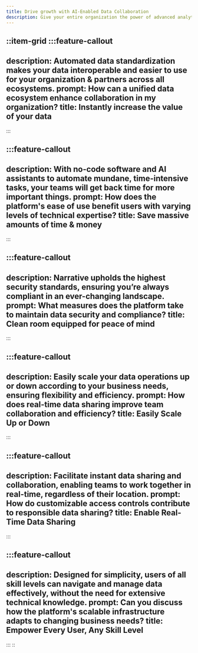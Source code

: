 ```yaml
---
title: Drive growth with AI-Enabled Data Collaboration
description: Give your entire organization the power of advanced analytics, effortless management, and unparalleled efficiency with the world's most advanced data collaboration platform.
---
```


::item-grid
  :::feature-callout
  ---
  description: Automated data standardization makes your data interoperable and easier to use for your organization & partners across all ecosystems.
  prompt: How can a unified data ecosystem enhance collaboration in my organization?
  title: Instantly increase the value of your data
  ---
  :::

  :::feature-callout
  ---
  description: With no-code software and AI assistants to automate mundane, time-intensive tasks, your teams will get back time for more important things.
  prompt: How does the platform's ease of use benefit users with varying levels of technical expertise?
  title: Save massive amounts of time & money
  ---
  :::

  :::feature-callout
  ---
  description: Narrative upholds the highest security standards, ensuring you’re always compliant in an ever-changing landscape.
  prompt: What measures does the platform take to maintain data security and compliance?
  title: Clean room equipped for peace of mind
  ---
  :::

  :::feature-callout
  ---
  description: Easily scale your data operations up or down according to your business needs, ensuring flexibility and efficiency.
  prompt: How does real-time data sharing improve team collaboration and efficiency?
  title: Easily Scale Up or Down
  ---
  :::

  :::feature-callout
  ---
  description: Facilitate instant data sharing and collaboration, enabling teams to work together in real-time, regardless of their location.
  prompt: How do customizable access controls contribute to responsible data sharing?
  title: Enable Real-Time Data Sharing
  ---
  :::

  :::feature-callout
  ---
  description: Designed for simplicity, users of all skill levels can navigate and manage data effectively, without the need for extensive technical knowledge.
  prompt: Can you discuss how the platform's scalable infrastructure adapts to changing business needs?
  title: Empower Every User, Any Skill Level
  ---
  :::
::
